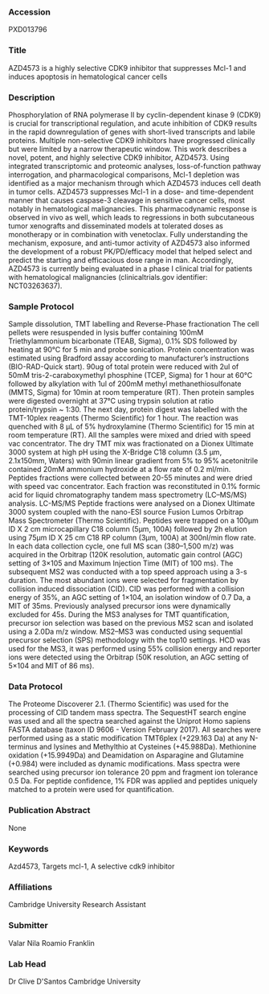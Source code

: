### Accession
PXD013796

### Title
AZD4573 is a highly selective CDK9 inhibitor that suppresses Mcl-1 and induces apoptosis in hematological cancer cells

### Description
Phosphorylation of RNA polymerase II by cyclin-dependent kinase 9 (CDK9) is crucial for transcriptional regulation, and acute inhibition of CDK9 results in the rapid downregulation of genes with short-lived transcripts and labile proteins. Multiple non-selective CDK9 inhibitors have progressed clinically but were limited by a narrow therapeutic window. This work describes a novel, potent, and highly selective CDK9 inhibitor, AZD4573. Using integrated transcriptomic and proteomic analyses, loss-of-function pathway interrogation, and pharmacological comparisons, Mcl-1 depletion was identified as a major mechanism through which AZD4573 induces cell death in tumor cells.  AZD4573 suppresses Mcl-1 in a dose- and time-dependent manner that causes caspase-3 cleavage in sensitive cancer cells, most notably in hematological malignancies. This pharmacodynamic response is observed in vivo as well, which leads to regressions in both subcutaneous tumor xenografts and disseminated models at tolerated doses as monotherapy or in combination with venetoclax. Fully understanding the mechanism, exposure, and anti-tumor activity of AZD4573 also informed the development of a robust PK/PD/efficacy model that helped select and predict the starting and efficacious dose range in man. Accordingly, AZD4573 is currently being evaluated in a phase I clinical trial for patients with hematological malignancies (clinicaltrials.gov identifier: NCT03263637).

### Sample Protocol
Sample dissolution, TMT labelling and Reverse-Phase fractionation  The cell pellets were resuspended in lysis buffer containing 100mM Triethylammonium bicarbonate (TEAB, Sigma), 0.1% SDS followed by heating at 90°C for 5 min and probe sonication. Protein concentration was estimated using Bradford assay according to manufacturer’s instructions (BIO-RAD-Quick start).  90ug of total protein were reduced with 2ul of 50mM tris-2-caraboxymethyl phosphine (TCEP, Sigma) for 1 hour at 60°C followed by alkylation with 1ul of 200mM methyl methanethiosulfonate (MMTS, Sigma) for 10min at room temperature (RT). Then protein samples were digested overnight at 37°C using trypsin solution at ratio protein/trypsin ~ 1:30. The next day, protein digest was labelled with the TMT-10plex reagents (Thermo Scientific) for 1 hour. The reaction was quenched with 8 μL of 5% hydroxylamine (Thermo Scientific) for 15 min at room temperature (RT). All the samples were mixed and dried with speed vac concentrator. The dry TMT mix was fractionated on a Dionex Ultimate 3000 system at high pH using the X-Bridge C18 column (3.5 μm, 2.1x150mm, Waters) with 90min linear gradient from 5% to 95% acetonitrile contained 20mM ammonium hydroxide at a flow rate of 0.2 ml/min. Peptides fractions were collected between 20-55 minutes and were dried with speed vac concentrator. Each fraction was reconstituted in 0.1% formic acid for liquid chromatography tandem mass spectrometry (LC–MS/MS) analysis.  LC-MS/MS Peptide fractions were analysed on a Dionex Ultimate 3000 system coupled with the nano-ESI source Fusion Lumos Orbitrap Mass Spectrometer (Thermo Scientific). Peptides were trapped on a 100μm ID X 2 cm microcapillary C18 column (5µm, 100A) followed by 2h elution using 75μm ID X 25 cm C18 RP column (3µm, 100A) at 300nl/min flow rate. In each data collection cycle, one full MS scan (380–1,500 m/z) was acquired in the Orbitrap (120K resolution, automatic gain control (AGC) setting of 3×105 and Maximum Injection Time (MIT) of 100 ms). The subsequent MS2 was conducted with a top speed approach using a 3-s duration. The most abundant ions were selected for fragmentation by collision induced dissociation (CID). CID was performed with a collision energy of 35%, an AGC setting of 1×104, an isolation window of 0.7 Da, a MIT of 35ms. Previously analysed precursor ions were dynamically excluded for 45s. During the MS3 analyses for TMT quantification, precursor ion selection was based on the previous MS2 scan and isolated using a 2.0Da m/z window. MS2–MS3 was conducted using sequential precursor selection (SPS) methodology with the top10 settings. HCD was used for the MS3, it was performed using 55% collision energy and reporter ions were detected using the Orbitrap (50K resolution, an AGC setting of 5×104 and MIT of 86 ms).

### Data Protocol
The Proteome Discoverer 2.1. (Thermo Scientific) was used for the processing of CID tandem mass spectra. The SequestHT search engine was used and all the spectra searched against the Uniprot Homo sapiens FASTA database (taxon ID 9606 - Version February 2017). All searches were performed using as a static modification TMT6plex (+229.163 Da) at any N-terminus and lysines and Methylthio at Cysteines (+45.988Da). Methionine oxidation (+15.9949Da) and Deamidation on Asparagine and Glutamine (+0.984) were included as dynamic modifications. Mass spectra were searched using precursor ion tolerance 20 ppm and fragment ion tolerance 0.5 Da. For peptide confidence, 1% FDR was applied and peptides uniquely matched to a protein were used for quantification.

### Publication Abstract
None

### Keywords
Azd4573, Targets mcl-1, A selective cdk9 inhibitor

### Affiliations
Cambridge University
Research Assistant

### Submitter
Valar Nila Roamio Franklin

### Lab Head
Dr Clive D'Santos
Cambridge University


